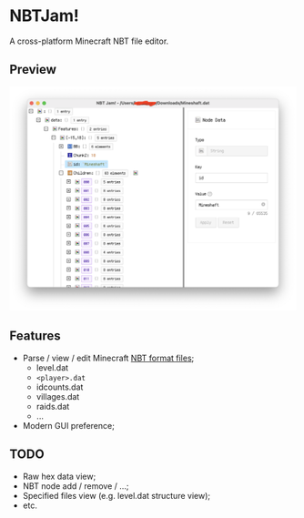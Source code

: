 # NBTJam!

A cross-platform Minecraft NBT file editor.

## Preview

![](./preview/1.png)

## Features

+ Parse / view / edit Minecraft [NBT format files](https://minecraft.fandom.com/wiki/NBT_format);
  - level.dat
  - `<player>.dat`
  - idcounts.dat
  - villages.dat
  - raids.dat
  - ...
+ Modern GUI preference;

## TODO

+ Raw hex data view;
+ NBT node add / remove / ...;
+ Specified files view (e.g. level.dat structure view);
+ etc.
